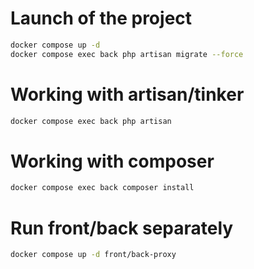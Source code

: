 # Launch of the project

```bash
docker compose up -d
docker compose exec back php artisan migrate --force
```

# Working with artisan/tinker

```bash
docker compose exec back php artisan
```

# Working with composer

```bash
docker compose exec back composer install
```

# Run front/back separately

```bash
docker compose up -d front/back-proxy
```
